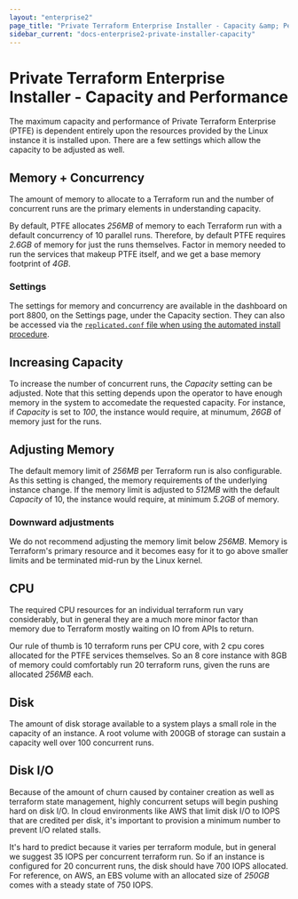 ```yaml
---
layout: "enterprise2"
page_title: "Private Terraform Enterprise Installer - Capacity &amp; Performance"
sidebar_current: "docs-enterprise2-private-installer-capacity"
---
```


# Private Terraform Enterprise Installer - Capacity and Performance

The maximum capacity and performance of Private Terraform Enterprise (PTFE) is dependent entirely upon the resources
provided by the Linux instance it is installed upon. There are a few settings which allow the capacity to be adjusted
as well.

## Memory + Concurrency

The amount of memory to allocate to a Terraform run and the number of concurrent runs are the primary elements in
understanding capacity.

By default, PTFE allocates *256MB* of memory to each Terraform run with a default concurrency of 10 parallel runs.
Therefore, by default PTFE requires *2.6GB* of memory for just the runs themselves. Factor in memory needed to run
the services that makeup PTFE itself, and we get a base memory footprint of *4GB*.

### Settings

The settings for memory and concurrency are available in the dashboard on port 8800, on the Settings page, under the Capacity section. They can also be accessed via
the [`replicated.conf` file when using the automated install procedure](https://www.terraform.io/docs/enterprise/private/automating-the-installer.html#available-settings).

## Increasing Capacity

To increase the number of concurrent runs, the *Capacity* setting can be adjusted. Note that this setting depends upon
the operator to have enough memory in the system to accomedate the requested capacity. For instance, if *Capacity* is
set to *100*, the instance would require, at minumum, *26GB* of memory just for the runs.

## Adjusting Memory

The default memory limit of *256MB* per Terraform run is also configurable. As this setting is changed, the memory requirements
of the underlying instance change. If the memory limit is adjusted to *512MB* with the default *Capacity* of 10, the instance
would require, at minimum *5.2GB* of memory.

### Downward adjustments

We do not recommend adjusting the memory limit below *256MB*. Memory is Terraform's primary resource and it becomes easy for it
to go above smaller limits and be terminated mid-run by the Linux kernel.

## CPU

The required CPU resources for an individual terraform run vary considerably, but in general they are a much more minor
factor than memory due to Terraform mostly waiting on IO from APIs to return.

Our rule of thumb is 10 terraform runs per CPU core, with 2 cpu cores allocated for the PTFE services themselves. So an 8 core
instance with 8GB of memory could comfortably run 20 terraform runs, given the runs are allocated *256MB* each.

## Disk

The amount of disk storage available to a system plays a small role in the capacity of an instance. A root volume with 200GB
of storage can sustain a capacity well over 100 concurrent runs.

## Disk I/O

Because of the amount of churn caused by container creation as well as terraform state management, highly concurrent setups
will begin pushing hard on disk I/O. In cloud environments like AWS that limit disk I/O to IOPS that are credited per disk,
it's important to provision a minimum number to prevent I/O related stalls.

It's hard to predict because it varies per terraform module, but in general we suggest 35 IOPS per concurrent terraform run. So
if an instance is configured for 20 concurrent runs, the disk should have 700 IOPS allocated. For reference, on AWS, an EBS volume
with an allocated size of *250GB* comes with a steady state of 750 IOPS.
